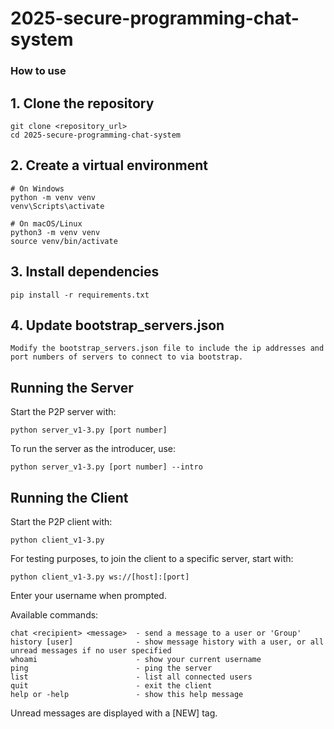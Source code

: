 # 2025-secure-programming-chat-system

### How to use

## 1. Clone the repository
    git clone <repository_url>
    cd 2025-secure-programming-chat-system

## 2. Create a virtual environment

    # On Windows
    python -m venv venv
    venv\Scripts\activate

    # On macOS/Linux
    python3 -m venv venv
    source venv/bin/activate

## 3. Install dependencies
    pip install -r requirements.txt

## 4. Update bootstrap_servers.json
    Modify the bootstrap_servers.json file to include the ip addresses and port numbers of servers to connect to via bootstrap.

## Running the Server
Start the P2P server with:

    python server_v1-3.py [port number]

To run the server as the introducer, use:

    python server_v1-3.py [port number] --intro

## Running the Client

Start the P2P client with:

    python client_v1-3.py

For testing purposes, to join the client to a specific server, start with:

    python client_v1-3.py ws://[host]:[port]

Enter your username when prompted.

Available commands:

    chat <recipient> <message>  - send a message to a user or 'Group'
    history [user]              - show message history with a user, or all unread messages if no user specified
    whoami                      - show your current username
    ping                        - ping the server
    list                        - list all connected users
    quit                        - exit the client
    help or -help               - show this help message

Unread messages are displayed with a [NEW] tag.